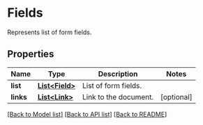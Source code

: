 ﻿
# Fields
Represents list of form fields.

## Properties
Name | Type | Description | Notes
------------ | ------------- | ------------- | -------------
**list** | [**List&lt;Field&gt;**](Field.md) | List of form fields. | 
**links** | [**List&lt;Link&gt;**](Link.md) | Link to the document. | [optional]


[[Back to Model list]](../../README.md#documentation-for-models) [[Back to API list]](../../README.md#documentation-for-api-endpoints) [[Back to README]](../../README.md)


